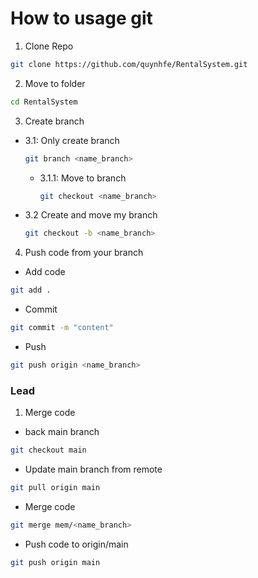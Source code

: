 # How to usage git

1. Clone Repo
```sh
git clone https://github.com/quynhfe/RentalSystem.git
```
2. Move to folder
```sh
cd RentalSystem
```
3. Create branch
- 3.1: Only create branch
  ```sh
  git branch <name_branch>
  ```
  + 3.1.1: Move to branch
    ```sh
    git checkout <name_branch>
    ```

- 3.2 Create and move my branch 
  ```sh
  git checkout -b <name_branch>
  ```

4. Push code from your branch
- Add code
```sh
git add .
```
- Commit 
```sh
git commit -m "content"
```
- Push 
```sh
git push origin <name_branch>
```

### Lead
1. Merge code 
- back main branch
```sh
git checkout main
```
- Update main branch from remote
```sh
git pull origin main
```
- Merge code
```sh
git merge mem/<name_branch>
```
- Push code to origin/main
```sh
git push origin main
```

